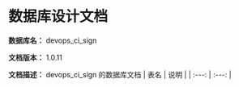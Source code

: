 # 数据库设计文档

**数据库名：** devops_ci_sign

**文档版本：** 1.0.11

**文档描述：** devops_ci_sign 的数据库文档
| 表名                  | 说明       |
| :---: | :---: |
